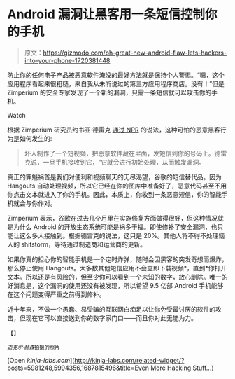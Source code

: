 # Android 漏洞让黑客用一条短信控制你的手机

> 原文：<https://gizmodo.com/oh-great-new-android-flaw-lets-hackers-into-your-phone-1720381448>

防止你的任何电子产品被恶意软件淹没的最好方法就是保持个人警惕。“嗯，这个应用程序看起来很粗糙，来自我从未听说过的第三方应用程序商店。没有！”但是 Zimperium 的安全专家发现了一个新的漏洞，只需一条短信就可以攻击你的手机。

Watch

根据 Zimperium 研究员约书亚·德雷克 [通过 NPR](http://www.npr.org/sections/alltechconsidered/2015/07/27/426613020/major-flaw-in-android-phones-would-let-hackers-in-with-just-a-text) 的说法，这种可怕的恶意黑客行为是如何发生的:

> 坏人制作了一个短视频，把恶意软件藏在里面，发短信到你的号码上。德雷克说，一旦手机接收到它，“它就会进行初始处理，从而触发漏洞。

真正的罪魁祸首是我们对便利和视频聊天的无尽渴望，谷歌的短信替代品。因为 Hangouts 自动处理视频，所以它已经在你的图库中准备好了，恶意代码甚至不用你点击文本就进入了你的手机。因此，本质上，你收到一条恶意短信，你的智能手机就会与你作对。

Zimperium 表示，谷歌在过去几个月里在实施修复方面做得很好，但这种情况就是为什么 Android 的开放生态系统可能是祸多于福。即使修补了安全漏洞，也只能让这么多人接触到。根据德雷克的说法，这只是 20%。其他人将不得不处理恼人的 shitstorm，等待通过制造商和运营商的更新。

如果你真的担心你的智能手机是一个定时炸弹，随时会因黑客的突发奇想而爆炸，那么停止使用 Hangouts。大多数其他短信应用不会立即下载视频*，直到*你打开文本。所以还是有风险的，但至少你可以看到一个未知的数字，放心删除。唯一的好消息是，这个漏洞的使用还没有被发现，所以希望 9.5 亿部 Android 手机能够在这个问题变得严重之前得到修补。

近十年来，不做一个愚蠢、易受骗的互联网白痴足以让你免受最讨厌的软件的攻击，但现在它可以直接送到你的数字家门口——而且你对此无能为力。

【】

<small>*迈克尔·赫森*拍摄的照片</small>

[Open *kinja-labs.com*](http://kinja-labs.com/related-widget/?posts=5981248,5994356,1687815496&title=Even More Hacking Stuff...)